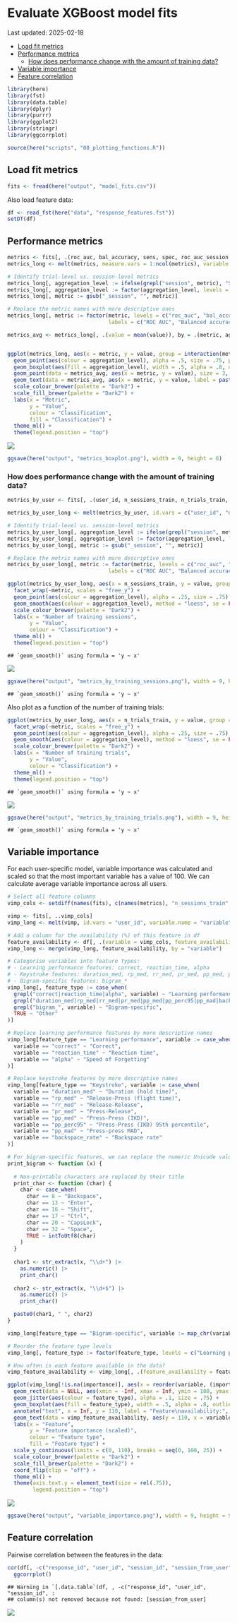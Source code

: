 Evaluate XGBoost model fits
================
Last updated: 2025-02-18

- [Load fit metrics](#load-fit-metrics)
- [Performance metrics](#performance-metrics)
  - [How does performance change with the amount of training
    data?](#how-does-performance-change-with-the-amount-of-training-data)
- [Variable importance](#variable-importance)
- [Feature correlation](#feature-correlation)

``` r
library(here)
library(fst)
library(data.table)
library(dplyr)
library(purrr)
library(ggplot2)
library(stringr)
library(ggcorrplot)

source(here("scripts", "00_plotting_functions.R"))
```

## Load fit metrics

``` r
fits <- fread(here("output", "model_fits.csv"))
```

Also load feature data:

``` r
df <- read_fst(here("data", "response_features.fst"))
setDT(df)
```

## Performance metrics

``` r
metrics <- fits[, .(roc_auc, bal_accuracy, sens, spec, roc_auc_session, bal_accuracy_session, sens_session, spec_session)]
metrics_long <- melt(metrics, measure.vars = 1:ncol(metrics), variable.name = "metric", value.name = "value")

# Identify trial-level vs. session-level metrics
metrics_long[, aggregation_level := ifelse(grepl("session", metric), "Session-level", "Trial-level")]
metrics_long[, aggregation_level := factor(aggregation_level, levels = c("Trial-level", "Session-level"))]
metrics_long[, metric := gsub("_session", "", metric)]

# Replace the metric names with more descriptive ones
metrics_long[, metric := factor(metric, levels = c("roc_auc", "bal_accuracy", "sens", "spec"),
                                labels = c("ROC AUC", "Balanced accuracy", "Sensitivity", "Specificity"))]

metrics_avg <- metrics_long[, .(value = mean(value)), by = .(metric, aggregation_level)]


ggplot(metrics_long, aes(x = metric, y = value, group = interaction(metric, aggregation_level))) +
  geom_point(aes(colour = aggregation_level), alpha = .5, size = .75, position = position_jitterdodge(jitter.width = .25, dodge.width = .5)) +
  geom_boxplot(aes(fill = aggregation_level), width = .5, alpha = .8, outlier.shape = NA) +
  geom_point(data = metrics_avg, aes(x = metric, y = value), size = 3, position = position_dodge(width = .5)) +
  geom_text(data = metrics_avg, aes(x = metric, y = value, label = paste(round(value, 3))), vjust = -1, position = position_dodge(width = .5)) +
  scale_colour_brewer(palette = "Dark2") +
  scale_fill_brewer(palette = "Dark2") +
  labs(x = "Metric",
       y = "Value",
       colour = "Classification",
       fill = "Classification") +
  theme_ml() +
  theme(legend.position = "top")
```

![](03_evaluate_model_files/figure-gfm/plot-metrics-boxplot-1.png)<!-- -->

``` r
ggsave(here("output", "metrics_boxplot.png"), width = 9, height = 6)
```

### How does performance change with the amount of training data?

``` r
metrics_by_user <- fits[, .(user_id, n_sessions_train, n_trials_train, roc_auc, bal_accuracy, sens, spec, roc_auc_session, bal_accuracy_session, sens_session, spec_session)]

metrics_by_user_long <- melt(metrics_by_user, id.vars = c("user_id", "n_sessions_train", "n_trials_train"), measure.vars = 4:ncol(metrics_by_user), variable.name = "metric", value.name = "value")

# Identify trial-level vs. session-level metrics
metrics_by_user_long[, aggregation_level := ifelse(grepl("session", metric), "Session-level", "Trial-level")]
metrics_by_user_long[, aggregation_level := factor(aggregation_level, levels = c("Trial-level", "Session-level"))]
metrics_by_user_long[, metric := gsub("_session", "", metric)]

# Replace the metric names with more descriptive ones
metrics_by_user_long[, metric := factor(metric, levels = c("roc_auc", "bal_accuracy", "sens", "spec"),
                                labels = c("ROC AUC", "Balanced accuracy", "Sensitivity", "Specificity"))]

ggplot(metrics_by_user_long, aes(x = n_sessions_train, y = value, group = interaction(metric, aggregation_level))) +
  facet_wrap(~metric, scales = "free_y") +
  geom_point(aes(colour = aggregation_level), alpha = .25, size = .75) +
  geom_smooth(aes(colour = aggregation_level), method = "loess", se = FALSE) +
  scale_colour_brewer(palette = "Dark2") +
  labs(x = "Number of training sessions",
       y = "Value",
       colour = "Classification") +
  theme_ml() +
  theme(legend.position = "top")
```

    ## `geom_smooth()` using formula = 'y ~ x'

![](03_evaluate_model_files/figure-gfm/plot-metrics-by-training-sessions-1.png)<!-- -->

``` r
ggsave(here("output", "metrics_by_training_sessions.png"), width = 9, height = 6)
```

    ## `geom_smooth()` using formula = 'y ~ x'

Also plot as a function of the number of training trials:

``` r
ggplot(metrics_by_user_long, aes(x = n_trials_train, y = value, group = interaction(metric, aggregation_level))) +
  facet_wrap(~metric, scales = "free_y") +
  geom_point(aes(colour = aggregation_level), alpha = .25, size = .75) +
  geom_smooth(aes(colour = aggregation_level), method = "loess", se = FALSE) +
  scale_colour_brewer(palette = "Dark2") +
  labs(x = "Number of training trials",
       y = "Value",
       colour = "Classification") +
  theme_ml() +
  theme(legend.position = "top")
```

    ## `geom_smooth()` using formula = 'y ~ x'

![](03_evaluate_model_files/figure-gfm/plot-metrics-by-training-trials-1.png)<!-- -->

``` r
ggsave(here("output", "metrics_by_training_trials.png"), width = 9, height = 6)
```

    ## `geom_smooth()` using formula = 'y ~ x'

## Variable importance

For each user-specific model, variable importance was calculated and
scaled so that the most important variable has a value of 100. We can
calculate average variable importance across all users.

``` r
# Select all feature columns
vimp_cols <- setdiff(names(fits), c(names(metrics), "n_sessions_train", "n_trials_train"))

vimp <- fits[, ..vimp_cols]
vimp_long <- melt(vimp, id.vars = "user_id", variable.name = "variable", value.name = "importance")

# Add a column for the availability (%) of this feature in df
feature_availability <- df[, .(variable = vimp_cols, feature_availability = scales::label_percent(accuracy = .1)(colMeans(!is.na(.SD)))), .SDcols = vimp_cols]
vimp_long <- merge(vimp_long, feature_availability, by = "variable")

# Categorise variables into feature types:
# - Learning performance features: correct, reaction_time, alpha
# - Keystroke features: duration_med, rp_med, rr_med, pr_med, pp_med, pp_perc95, pp_mad, backspace_rate
# - Bigram-specific features: bigram_*
vimp_long[, feature_type := case_when(
  grepl("correct|reaction_time|alpha", variable) ~ "Learning performance",
  grepl("duration_med|rp_med|rr_med|pr_med|pp_med|pp_perc95|pp_mad|backspace_rate", variable) ~ "Keystroke",
  grepl("bigram_", variable) ~ "Bigram-specific",
  TRUE ~ "Other"
)]

# Replace learning performance features by more descriptive names
vimp_long[feature_type == "Learning performance", variable := case_when(
  variable == "correct" ~ "Correct",
  variable == "reaction_time" ~ "Reaction time",
  variable == "alpha" ~ "Speed of Forgetting"
)]

# Replace keystroke features by more descriptive names
vimp_long[feature_type == "Keystroke", variable := case_when(
  variable == "duration_med" ~ "Duration (hold time)",
  variable == "rp_med" ~ "Release-Press (flight time)",
  variable == "rr_med" ~ "Release-Release",
  variable == "pr_med" ~ "Press-Release",
  variable == "pp_med" ~ "Press-Press (IKD)",
  variable == "pp_perc95" ~ "Press-Press (IKD) 95th percentile",
  variable == "pp_mad" ~ "Press-press MAD",
  variable == "backspace_rate" ~ "Backspace rate"
)]

# For bigram-specific features, we can replace the numeric Unicode values by the actual bigram: bigram_69_82 -> "E R"
print_bigram <- function (x) {
  
  # Non-printable characters are replaced by their title
  print_char <- function (char) {
    char <- case_when(
      char == 8 ~ "Backspace",
      char == 13 ~ "Enter",
      char == 16 ~ "Shift",
      char == 17 ~ "Ctrl",
      char == 20 ~ "CapsLock",
      char == 32 ~ "Space",
      TRUE ~ intToUtf8(char)
    )
  }
  
  char1 <- str_extract(x, "\\d+") |>
    as.numeric() |>
    print_char()
  
  char2 <- str_extract(x, "\\d+$") |>
    as.numeric() |>
    print_char() 

  paste0(char1, " ", char2)
}

vimp_long[feature_type == "Bigram-specific", variable := map_chr(variable, print_bigram)]

# Reorder the feature type levels
vimp_long[, feature_type := factor(feature_type, levels = c("Learning performance", "Keystroke", "Bigram-specific"))]

# How often is each feature available in the data?
vimp_feature_availability <- vimp_long[, .(feature_availability = feature_availability[1]), by = .(variable, feature_type)]

ggplot(vimp_long[!is.na(importance)], aes(x = reorder(variable, (importance)), y = importance)) +
  geom_rect(data = NULL, aes(xmin = -Inf, xmax = Inf, ymin = 100, ymax = Inf), fill = "white", colour = "white") +
  geom_jitter(aes(colour = feature_type), alpha = .1, size = .75) +
  geom_boxplot(aes(fill = feature_type), width = .5, alpha = .8, outlier.shape = NA) +
  annotate("text", x = Inf, y = 110, label = "Feature\navailability:", hjust = 1, vjust = -.25, size = rel(3), colour = "grey40") +
  geom_text(data = vimp_feature_availability, aes(y = 110, x = variable, label = feature_availability), hjust = 1, vjust = .5, size = rel(3), colour = "grey40") +
  labs(x = "Feature",
       y = "Feature importance (scaled)",
       colour = "Feature type",
       fill = "Feature type") +
  scale_y_continuous(limits = c(0, 110), breaks = seq(0, 100, 25)) +
  scale_colour_brewer(palette = "Dark2") +
  scale_fill_brewer(palette = "Dark2") +
  coord_flip(clip = "off") +
  theme_ml() +
  theme(axis.text.y = element_text(size = rel(.75)),
        legend.position = "top")
```

![](03_evaluate_model_files/figure-gfm/variable-importance-1.png)<!-- -->

``` r
ggsave(here("output", "variable_importance.png"), width = 9, height = 9)
```

## Feature correlation

Pairwise correlation between the features in the data:

``` r
cor(df[, -c("response_id", "user_id", "session_id", "session_from_user")], use = "pairwise.complete.obs") |>
  ggcorrplot()
```

    ## Warning in `[.data.table`(df, , -c("response_id", "user_id", "session_id", :
    ## column(s) not removed because not found: [session_from_user]

![](03_evaluate_model_files/figure-gfm/feature-correlation-1.png)<!-- -->
